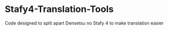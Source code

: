 # Stafy4-Translation-Tools
Code designed to split apart Densetsu no Stafy 4 to make translation easier
